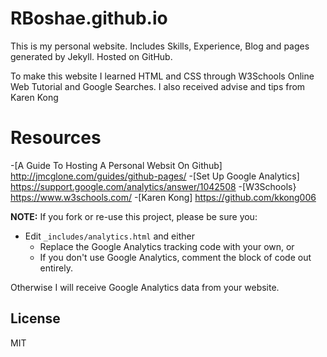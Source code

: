 RBoshae.github.io
========

This is my personal website. Includes Skills, Experience, Blog and pages generated by Jekyll. Hosted on GitHub.

To make this website I learned HTML and CSS through W3Schools Online Web Tutorial and Google Searches. I also received advise and tips from Karen Kong

# Resources
  -[A Guide To Hosting A Personal Websit On Github] <http://jmcglone.com/guides/github-pages/>
  -[Set Up Google Analytics] <https://support.google.com/analytics/answer/1042508>
  -[W3Schools} <https://www.w3schools.com/>
  -[Karen Kong] <https://github.com/kkong006>

**NOTE:** If you fork or re-use this project, please be sure you:

* Edit `_includes/analytics.html` and either
  * Replace the Google Analytics tracking code with your own, or
  * If you don't use Google Analytics, comment the block of code out entirely.

Otherwise I will receive Google Analytics data from your website.

License
----

MIT


   [git-repo-url]: <https://github.com/RBoshae/RBoshae.github.io>
   [rick boshae]: <https://github.com/rbosahe>
   
